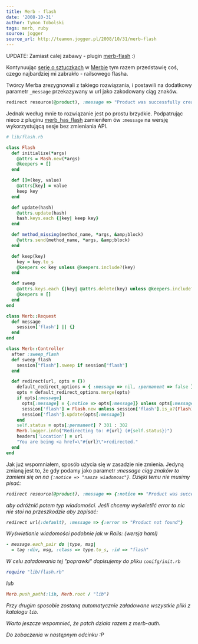 ```yaml
---
title: Merb - flash
date: '2008-10-31'
author: Tymon Tobolski
tags: merb, ruby
source: jogger
source_url: http://teamon.jogger.pl/2008/10/31/merb-flash
---
```

UPDATE: Zamiast calej zabawy - plugin <a href="http://github.com/teamon/merb-flash/tree/master">merb-flash</a> :)

Kontynuując <a href="http://teamon.eu/2008/10/31/merb-kolorowy-logger/">serię o sztuczkach</a> w <a href="http://merbivore.com">Merbie</a> tym razem przedstawię coś, czego najbardziej mi zabrakło - railsowego flasha.

Twórcy Merba zrezygnowali z takiego rozwiązania, i postawili na dodatkowy parametr `_message` przekazywany w url jako zakodowany ciąg znaków.

```ruby
redirect resource(@product), :message => "Product was successfully created"
```

Jednak według mnie to rozwiązanie jest po prostu brzydkie. Podpatrując nieco z pluginu <a href="http://github.com/ivey/merb_has_flash/tree/master">merb\_has\_flash</a> zamieniłem ów `:message` na wersję wykorzystującą sesje bez zmieniania API.

```ruby
# lib/flash.rb

class Flash
  def initialize(*args)
    @attrs = Mash.new(*args)
    @keepers = []
  end

  def []=(key, value)
    @attrs[key] = value
    keep key
  end

  def update(hash)
    @attrs.update(hash)
    hash.keys.each {|key| keep key}
  end

  def method_missing(method_name, *args, &amp;block)
    @attrs.send(method_name, *args, &amp;block)
  end

  def keep(key)
    key = key.to_s
    @keepers << key unless @keepers.include?(key)
  end

  def sweep
    @attrs.keys.each {|key| @attrs.delete(key) unless @keepers.include?(key)}
    @keepers = []
  end
end

class Merb::Request
  def message
    session['flash'] || {}
  end
end

class Merb::Controller
  after :sweep_flash
  def sweep_flash
    session["flash"].sweep if session["flash"]
  end

  def redirect(url, opts = {})
    default_redirect_options = { :message => nil, :permanent => false }
    opts = default_redirect_options.merge(opts)
    if opts[:message]
      opts[:message] = {:notice => opts[:message]} unless opts[:message].is_a?(Hash)
      session['flash'] = Flash.new unless session['flash'].is_a?(Flash)
      session['flash'].update(opts[:message])
    end
    self.status = opts[:permanent] ? 301 : 302
    Merb.logger.info("Redirecting to: #{url} (#{self.status})")
    headers['Location'] = url
    "You are being <a href=\"#{url}\">redirected."
  end
end
```

Jak już wspomniałem, sposób użycia się w zasadzie nie zmienia. Jedyną zmianą jest to, że gdy podamy jako parametr <em>:message ciąg znaków to zamieni się on na `{:notice => "nasza wiadomosc"}`. Dzięki temu nie musimy pisać:

```ruby
redirect resource(@product), :message => {:notice => "Product was successfully created"}
```

aby odróżnić potem typ wiadomości. Jeśli chcemy wyświetlić error to nic nie stoi na przeszkodzie aby zapisać:

```ruby
redirect url(:default), :message => {:error => "Product not found"}
```

Wyświetlanie wiadomości podobnie jak w Rails: (wersja haml)

```ruby
- message.each_pair do |type, msg|
  = tag :div, msg, :class => type.to_s, :id => "flash"
```

W celu załadowania tej "poprawki" dopisujemy do pliku `conifg/init.rb`

```ruby
require "lib/flash.rb"
```

lub

```ruby
Merb.push_path(:lib, Merb.root / "lib")
```

Przy drugim sposobie zostaną automatycznie załadowane wszystkie pliki z katalogu `lib`.

Warto jeszcze wspomnieć, że patch działa razem z merb-auth.

Do zobaczenia w następnym odcinku :P
